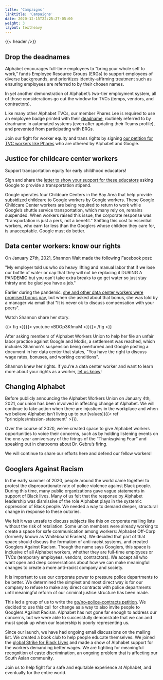 ```yaml
---
title: 'Campaigns'
linktitle: 'Campaigns'
date: 2020-12-15T22:25:27-05:00
weight: 3
layout: textheavy
---
```


{{< header />}}

## Drop the deadnames

Alphabet encourages full-time employees to “bring your whole self to work,” funds Employee Resource Groups (ERGs) to support employees of diverse backgrounds, and prioritizes identity-affirming treatment such as ensuring employees are referred to by their chosen names.

In yet another demonstration of Alphabet’s two-tier employment system, all of those considerations go out the window for TVCs (temps, vendors, and contractors).

Like many other Alphabet TVCs, our member Phares Lee is required to use an employee badge printed with their [deadname](https://en.wikipedia.org/wiki/Deadnaming), routinely referred to by deadname in automated systems (even after updating their Teams profile), and prevented from participating with ERGs.

Join our fight for worker equity and trans rights by signing [our petition for TVC workers like Phares](https://dropthedeadnames.org/) who are othered by Alphabet and Google.

## Justice for childcare center workers

Support transportation equity for early childhood educators!

Sign and share the [letter to show your support for these educators](https://justiceforgcc.org/) asking Google to provide a transportation stipend.

Google operates four Childcare Centers in the Bay Area that help provide subsidized childcare to Google workers by Google workers. These Google Childcare Center workers are being required to return to work while Google’s shuttle service transportation, which many rely on, remains suspended. When workers raised this issue, the corporate response was “transportation is just a perk, not a benefit.” Shifting this cost to essential workers, who earn far less than the Googlers whose children they care for, is unacceptable. Google must do better.

## Data center workers: know our rights

On January 27th, 2021, Shannon Wait made the following Facebook post:

"My employer told us who do heavy lifting and manual labor that if we lose our bottle of water or cap that they will not be replacing it DURING A PANDEMIC but you can't take extra breaks to go get water so just stay thirsty and be glad you have a job."

Earlier during the pandemic, [she and other data center workers were promised bonus pay](https://www.bbc.com/news/technology-56659212),
but when she asked about that bonus, she was told by a manager via email that
"It is never ok to discuss compensation with your peers".

Watch Shannon share her story:

{{< fig >}}{{< youtube vBDOp3KfmuM >}}{{< /fig >}}

After asking members of Alphabet Workers Union to help her file an unfair labor practice against Google and
Modis, a settlement was reached, which includes Shannon's suspension being overturned and Google posting a document in her data
center that states, "You have the right to discuss wage rates, bonuses, and working conditions".

Shannon knew her rights. If you're a data center worker and want to learn more about your rights as a worker, [let us know](https://airtable.com/shr3RpVTuP25kHMdm)!

## Changing Alphabet

Before publicly announcing the Alphabet Workers Union on January 4th, 2021, our union has been involved in affecting change at Alphabet. We will continue to take action when there are injustices in the workplace and when we believe Alphabet isn’t living up to our [values]({{< ref "principles/mission-statement" >}}).

Over the course of 2020, we’ve created space to give Alphabet workers opportunities to voice their concerns, such as by holding listening events on the one-year anniversary of the firings of the “Thanksgiving Four” and speaking out in chatrooms about Dr. Gebru’s firing.

We will continue to share our efforts here and defend our fellow workers!

## Googlers Against Racism

In the early summer of 2020, people around the world came together to protest the disproportionate rate of police violence against Black people. During this time, many public organizations gave vague statements in support of Black lives. Many of us felt that the response by Alphabet leadership was dismissive of the role Alphabet plays in the systemic oppression of Black people. We needed a way to demand deeper, structural change in response to these outcries.

We felt it was unsafe to discuss subjects like this on corporate mailing lists without the risk of retaliation. Some union members were already working to create a space for safe communication among workers: Alphabet Off-Corp (formerly known as Whiteboard Erasers). We decided that part of that space should discuss the formation of anti-racist systems, and created Googlers Against Racism. Though the name says Googlers, this space is inclusive of all Alphabet workers, whether they are full-time employees or TVCs (temporary employees, vendors, contractors). We accept all who want open and deep conversations about how we can make meaningful changes to create a more anti-racist company and society.

It is important to use our corporate power to pressure police departments to be better. We determined the simplest and most direct way is for our company to refuse to make any direct contracts with police departments until meaningful reform of our criminal justice structure has been made.

This led a group of us to write the [go/no-police-contracts petition](https://www.cnbc.com/2020/06/22/google-employees-petition-company-to-cancel-police-contracts.html). We decided to use this call for change as a way to also invite people to Googlers Against Racism. Alphabet has not gone far enough to address our concerns, but we were able to successfully demonstrate that we can and must speak up when our leadership is poorly representing us.

Since our launch, we have had ongoing email discussions on the mailing list. We created a book club to help people educate themselves. We joined the [global Strike for Black Lives](<https://wikipedia.org/wiki/Strike_for_Black_Lives_(Coalition)>) and made a show of Alphabet support for the workers demanding better wages. We are fighting for meaningful recognition of caste discrimination, an ongoing problem that is affecting our South Asian community.

Join us to help fight for a safe and equitable experience at Alphabet, and eventually for the entire world.
